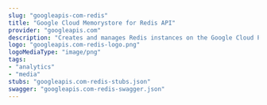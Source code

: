 ```yaml
---
slug: "googleapis-com-redis"
title: "Google Cloud Memorystore for Redis API"
provider: "googleapis.com"
description: "Creates and manages Redis instances on the Google Cloud Platform."
logo: "googleapis.com-redis-logo.png"
logoMediaType: "image/png"
tags:
- "analytics"
- "media"
stubs: "googleapis.com-redis-stubs.json"
swagger: "googleapis.com-redis-swagger.json"
---
```

